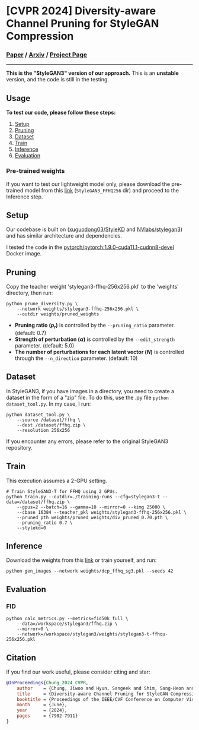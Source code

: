 # [CVPR 2024] Diversity-aware Channel Pruning for StyleGAN Compression

### [Paper](https://openaccess.thecvf.com/content/CVPR2024/html/Chung_Diversity-aware_Channel_Pruning_for_StyleGAN_Compression_CVPR_2024_paper.html) / [Arxiv](https://arxiv.org/abs/2403.13548) / [Project Page](https://jiwoogit.github.io/DCP-GAN_site/)

---
**This is the "StyleGAN3" version of our approach.**
This is an **unstable** version, and the code is still in the testing.


## Usage

**To test our code, please follow these steps:**

1. [Setup](#setup)
2. [Pruning](#pruning)
3. [Dataset](#dataset)
4. [Train](#train)
5. [Inference](#inference)
6. [Evaluation](#evaluation)


### Pre-trained weights

If you want to test our lightweight model only, please download the pre-trained model from this [link](https://drive.google.com/drive/folders/189irmL8OMkynCeu4-XLPq8OGGvCNoiFA?usp=sharing) (`StyleGAN3_FFHQ256` dir) and proceed to the Inference step.


## Setup

Our codebase is built on ([xuguodong03/StyleKD](https://github.com/xuguodong03/StyleKD) and [NVlabs/stylegan3](https://github.com/NVlabs/stylegan3)) and has similar architecture and dependencies.

I tested the code in the [pytorch/pytorch:1.9.0-cuda11.1-cudnn8-devel](https://hub.docker.com/layers/pytorch/pytorch/1.9.0-cuda11.1-cudnn8-devel/images/sha256-024af183411f136373a83f9a0e5d1a02fb11acb1b52fdcf4d73601912d0f09b1) Docker image.

## Pruning
Copy the teacher weight 'stylegan3-ffhq-256x256.pkl' to the 'weights' directory, then run:
```
python prune_diversity.py \
    --network weights/stylegan3-ffhq-256x256.pkl \
    --outdir weights/pruned_weights
```
- **Pruning ratio ($p_r$)** is controlled by the `--pruning_ratio` parameter. (default: 0.7)
- **Strength of perturbation ($\alpha$)** is controlled by the `--edit_strength` parameter. (default: 5.0)
- **The number of perturbations for each latent vector ($N$)** is controlled through the `--n_direction` parameter. (default: 10)

## Dataset

In StyleGAN3, if you have images in a directory, you need to create a dataset in the form of a "zip" file. To do this, use the .py file `python dataset_tool.py`. In my case, I run:

```
python dataset_tool.py \
    --source /dataset/ffhq \
    --dest /dataset/ffhq.zip \
    --resolution 256x256
```
If you encounter any errors, please refer to the original StyleGAN3 repository.

## Train
This execution assumes a 2-GPU setting.
```
# Train StyleGAN3-T for FFHQ using 2 GPUs.
python train.py --outdir=./training-runs --cfg=stylegan3-t --data=/dataset/ffhq.zip \
    --gpus=2 --batch=16 --gamma=10 --mirror=0 --kimg 25000 \
    --cbase 16384 --teacher_pkl weights/stylegan3-ffhq-256x256.pkl \
    --pruned_pth weights/pruned_weights/div_pruned_0.70.pth \
    --pruning_ratio 0.7 \
    --stylekd=0
```

## Inference
Download the weights from this [link](https://drive.google.com/drive/folders/189irmL8OMkynCeu4-XLPq8OGGvCNoiFA?usp=sharing) or train yourself, and run:
```
python gen_images --network weights/dcp_ffhq_sg3.pkl --seeds 42
```

## Evaluation
### FID
```
python calc_metrics.py --metrics=fid50k_full \
    --data=/workspace/stylegan3/ffhq.zip \
    --mirror=0 \
    --network=/workspace/stylegan3/weights/stylegan3-t-ffhqu-256x256.pkl
```

## Citation
If you find our work useful, please consider citing and star:
```BibTeX
@InProceedings{Chung_2024_CVPR,
    author    = {Chung, Jiwoo and Hyun, Sangeek and Shim, Sang-Heon and Heo, Jae-Pil},
    title     = {Diversity-aware Channel Pruning for StyleGAN Compression},
    booktitle = {Proceedings of the IEEE/CVF Conference on Computer Vision and Pattern Recognition (CVPR)},
    month     = {June},
    year      = {2024},
    pages     = {7902-7911}
}
```
